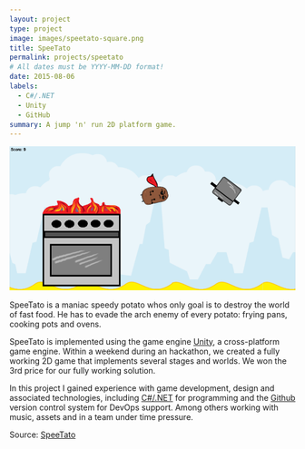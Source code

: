 ```yaml
---
layout: project
type: project
image: images/speetato-square.png
title: SpeeTato
permalink: projects/speetato
# All dates must be YYYY-MM-DD format!
date: 2015-08-06
labels:
  - C#/.NET
  - Unity
  - GitHub
summary: A jump 'n' run 2D platform game.
---
```


<img class="ui medium right floated rounded image" src="../images/speetato-screenshot.png">

SpeeTato is a maniac speedy potato whos only goal is to destroy the world of fast food. He has to evade the arch enemy of every potato: frying pans, cooking pots and ovens.

SpeeTato is implemented using the game engine [Unity](https://unity.com), a cross-platform game engine. Within a weekend during an hackathon, we created a fully working 2D game that implements several stages and worlds. We won the 3rd price for our fully working solution.

In this project I gained experience with game development, design and associated technologies, including [C#/.NET](https://dotnet.microsoft.com/) for programming and the [Github](https://github.com) version control system for DevOps support. Among others working with music, assets and in a team under time pressure.
 
Source: <a href="https://github.com/knanw/SpeeTato/"><i class="large github icon"></i>SpeeTato</a> 
